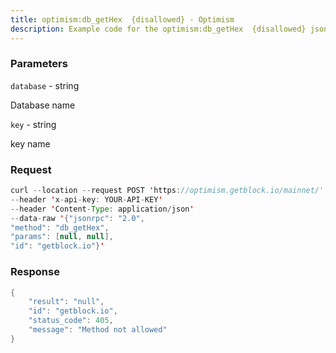 ```yaml
---
title: optimism:db_getHex  {disallowed} - Optimism
description: Example code for the optimism:db_getHex  {disallowed} json-rpc method. Сomplete guide on how to use optimism:db_getHex  {disallowed} json-rpc in GetBlock.io Web3 documentation.
---
```


### Parameters


`database` - string

Database name

`key` - string

key name

### Request

``` java
curl --location --request POST 'https://optimism.getblock.io/mainnet/' 
--header 'x-api-key: YOUR-API-KEY' 
--header 'Content-Type: application/json' 
--data-raw '{"jsonrpc": "2.0",
"method": "db_getHex",
"params": [null, null],
"id": "getblock.io"}'
```

###  Response

``` java
{
    "result": "null",
    "id": "getblock.io",
    "status_code": 405,
    "message": "Method not allowed"
}
```

